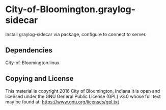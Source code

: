 # City-of-Bloomington.graylog-sidecar

Install graylog-sidecar via package, configure to connect to server.

## Dependencies

City-of-Bloomington.linux

## Copying and License

This material is copyright 2016 City of Bloomington, Indiana
It is open and licensed under the GNU General Public License (GPL) v3.0 whose full text may be found at:
https://www.gnu.org/licenses/gpl.txt
